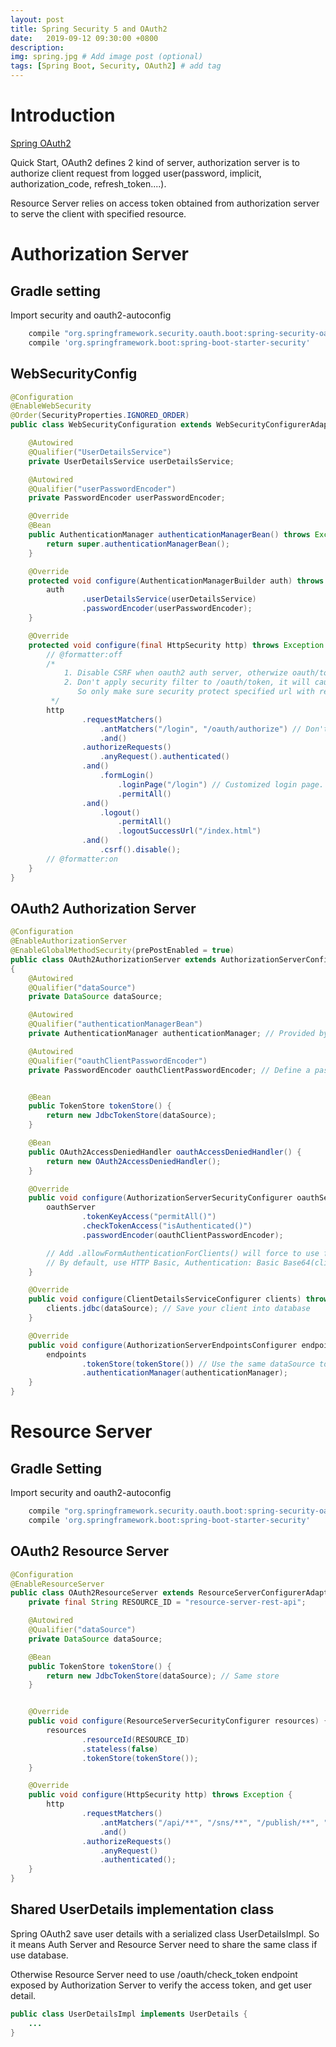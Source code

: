 ```yaml
---
layout: post
title: Spring Security 5 and OAuth2
date:   2019-09-12 09:30:00 +0800
description: 
img: spring.jpg # Add image post (optional)
tags: [Spring Boot, Security, OAuth2] # add tag
---
```


# Introduction

[Spring OAuth2](https://projects.spring.io/spring-security-oauth/docs/oauth2.html)

Quick Start, OAuth2 defines 2 kind of server, authorization server is to authorize client request from logged user(password, implicit, authorization_code, refresh_token....). 

Resource Server relies on access token obtained from authorization server to serve the client with specified resource.

# Authorization Server 

## Gradle setting

Import security and oauth2-autoconfig

```groovy
    compile "org.springframework.security.oauth.boot:spring-security-oauth2-autoconfigure:2.1.7.RELEASE"
    compile 'org.springframework.boot:spring-boot-starter-security'
```

## WebSecurityConfig 

```java
@Configuration
@EnableWebSecurity
@Order(SecurityProperties.IGNORED_ORDER)
public class WebSecurityConfiguration extends WebSecurityConfigurerAdapter {

    @Autowired
    @Qualifier("UserDetailsService")
    private UserDetailsService userDetailsService;

    @Autowired
    @Qualifier("userPasswordEncoder")
    private PasswordEncoder userPasswordEncoder;

    @Override
    @Bean
    public AuthenticationManager authenticationManagerBean() throws Exception {
        return super.authenticationManagerBean();
    }

    @Override
    protected void configure(AuthenticationManagerBuilder auth) throws Exception {
        auth
                .userDetailsService(userDetailsService)
                .passwordEncoder(userPasswordEncoder);
    }

    @Override
    protected void configure(final HttpSecurity http) throws Exception {
        // @formatter:off
        /*
            1. Disable CSRF when oauth2 auth server, otherwize oauth/token return 403
            2. Don't apply security filter to /oauth/token, it will cause oauth2 default filter doesn't apply.
               So only make sure security protect specified url with requestMatchers.
         */
        http
                .requestMatchers()
                    .antMatchers("/login", "/oauth/authorize") // Don't protect everything, /oauth/token require client authentication, not user authentication.
                    .and()
                .authorizeRequests()
                    .anyRequest().authenticated()
                .and()
                    .formLogin()
                        .loginPage("/login") // Customized login page. Define a controller to serve the url.
                        .permitAll()
                .and()
                    .logout()
                        .permitAll()
                        .logoutSuccessUrl("/index.html")
                .and()
                    .csrf().disable();
        // @formatter:on
    }
}

```
## OAuth2 Authorization Server

```java
@Configuration
@EnableAuthorizationServer
@EnableGlobalMethodSecurity(prePostEnabled = true)
public class OAuth2AuthorizationServer extends AuthorizationServerConfigurerAdapter
{
    @Autowired
    @Qualifier("dataSource")
    private DataSource dataSource;

    @Autowired
    @Qualifier("authenticationManagerBean")
    private AuthenticationManager authenticationManager; // Provided by WebSecurity Configuration

    @Autowired
    @Qualifier("oauthClientPasswordEncoder")
    private PasswordEncoder oauthClientPasswordEncoder; // Define a passwordEncode which used to encode client secret.


    @Bean
    public TokenStore tokenStore() {
        return new JdbcTokenStore(dataSource);
    }

    @Bean
    public OAuth2AccessDeniedHandler oauthAccessDeniedHandler() {
        return new OAuth2AccessDeniedHandler();
    }

    @Override
    public void configure(AuthorizationServerSecurityConfigurer oauthServer) {
        oauthServer
                .tokenKeyAccess("permitAll()")
                .checkTokenAccess("isAuthenticated()")
                .passwordEncoder(oauthClientPasswordEncoder);

        // Add .allowFormAuthenticationForClients() will force to use form based client credential(client_id and client_secret
        // By default, use HTTP Basic, Authentication: Basic Base64(client_id:client_secret)
    }

    @Override
    public void configure(ClientDetailsServiceConfigurer clients) throws Exception {
        clients.jdbc(dataSource); // Save your client into database
    }

    @Override
    public void configure(AuthorizationServerEndpointsConfigurer endpoints) {
        endpoints
                .tokenStore(tokenStore()) // Use the same dataSource to save token.
                .authenticationManager(authenticationManager);
    }
}
```

# Resource Server

## Gradle Setting
Import security and oauth2-autoconfig

```groovy
    compile "org.springframework.security.oauth.boot:spring-security-oauth2-autoconfigure:2.1.7.RELEASE"
    compile 'org.springframework.boot:spring-boot-starter-security'
```

## OAuth2 Resource Server

```java
@Configuration
@EnableResourceServer
public class OAuth2ResourceServer extends ResourceServerConfigurerAdapter {
    private final String RESOURCE_ID = "resource-server-rest-api";

    @Autowired
    @Qualifier("dataSource")
    private DataSource dataSource;

    @Bean
    public TokenStore tokenStore() {
        return new JdbcTokenStore(dataSource); // Same store
    }


    @Override
    public void configure(ResourceServerSecurityConfigurer resources) {
        resources
                .resourceId(RESOURCE_ID)
                .stateless(false)
                .tokenStore(tokenStore());
    }

    @Override
    public void configure(HttpSecurity http) throws Exception {
        http
                .requestMatchers()
                    .antMatchers("/api/**", "/sns/**", "/publish/**", "/graphql/**")
                    .and()
                .authorizeRequests()
                    .anyRequest()
                    .authenticated();
    }
}
```

## Shared UserDetails implementation class

Spring OAuth2 save user details with a serialized class UserDetailsImpl. So it means Auth Server and Resource Server need to share the same class if use database.

Otherwise Resource Server need to use /oauth/check_token endpoint exposed by Authorization Server to verify the access token, and get user detail.

```java
public class UserDetailsImpl implements UserDetails {
    ...
}
```